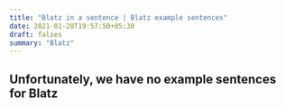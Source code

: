 ```yaml
---
title: "Blatz in a sentence | Blatz example sentences"
date: 2021-01-20T19:57:50+05:30
draft: falses
summary: "Blatz"
---
```

## Unfortunately, we have no example sentences for Blatz                 
